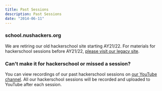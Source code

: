 ```yaml
---
title: Past Sessions
description: Past Sessions
date: "2014-06-11"
---
```


### school.nushackers.org

We are retiring our old hackerschool site starting AY21/22. For materials for hackerschool sessions before AY21/22, [please visit our legacy site](https://school.nushackers.org).

### Can't make it for hackerschool or missed a session?

You can view recordings of our past hackerschool sessions on [our YouTube channel](https://youtube.com/nushackerschannel). All our hackerschool sessions will be recorded and uploaded to YouTube after each session.